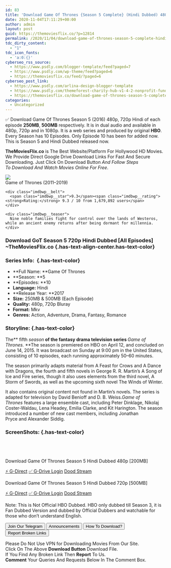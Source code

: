 ```yaml
---
id: 83
title: 'Download Game Of Thrones {Season 5 Complete} (Hindi Dubbed) 480p [200MB] || 720p [550MB]'
date: 2020-11-04T17:11:29+00:00
author: admin
layout: post
guid: https://themoviesflix.co/?p=12814
permalink: /2020/11/04/download-game-of-thrones-season-5-complete-hindi-dubbed-480p-200mb-720p-550mb/
tdc_dirty_content:
  - "1"
tdc_icon_fonts:
  - 'a:0:{}'
cyberseo_rss_source:
  - https://www.psdly.com/blogger-template/feed?paged=7
  - https://www.psdly.com/wp-theme/feed?paged=6
  - https://themoviesflix.co/feed/?paged=6
cyberseo_post_link:
  - https://www.psdly.com/arlina-design-blogger-template
  - https://www.psdly.com/themeforest-charity-hub-v1-4-2-nonprofit-fundraising-wordpress-7481543
  - https://themoviesflix.co/download-game-of-thrones-season-5-complete-hindi-dubbed-480p-720p/
categories:
  - Uncategorized
---
```

✅ Download Game Of Thrones Season 5 (2016) 480p, 720p Hindi of each episode&nbsp;**250MB**,&nbsp;**500MB**&nbsp;respectively. It is in&nbsp;dual audio&nbsp;and available in 480p,&nbsp;720p&nbsp;and in 1080p. It is a web series and produced by original&nbsp;**HBO**. Every Season has 10 Episodes. Only Episode 10 has been for added now. This is Season 5 and Hindi Dubbed released now.

**TheMoviesFlix.co**&nbsp;is The Best Website/Platform For Hollywood HD Movies. We Provide Direct Google Drive Download Links For Fast And Secure Downloading. Just Click On Download Button&nbsp;_And Follow Steps To&nbsp;Download And Watch Movies Online For Free_.

<div class="imdbwp imdbwp--movie dark">
  <div class="imdbwp__thumb">
    <a class="imdbwp__link" target="_blank" title="Game of Thrones" href="https://www.imdb.com/title/tt0944947/" rel="nofollow noopener noreferrer"><img class="imdbwp__img" src="https://m.media-amazon.com/images/M/MV5BYTRiNDQwYzAtMzVlZS00NTI5LWJjYjUtMzkwNTUzMWMxZTllXkEyXkFqcGdeQXVyNDIzMzcwNjc@._V1_SX300.jpg" /></a>
  </div>
  
  <div class="imdbwp__content">
    <div class="imdbwp__header">
      <span class="imdbwp__title">Game of Thrones</span> (2011–2019)
    </div>
    
    <div class="imdbwp__belt">
      <span class="imdbwp__star">9.3</span><span class="imdbwp__rating"><strong>Rating:</strong> 9.3 / 10 from 1,679,892 users</span>
    </div>
    
    <div class="imdbwp__teaser">
      Nine noble families fight for control over the lands of Westeros, while an ancient enemy returns after being dormant for millennia.
    </div>
  </div>
</div>

### Download GoT Season 5 720p Hindi Dubbed [All Episodes] ~TheMoviesFlix.co {.has-text-align-center.has-text-color}

### Series Info:&nbsp; {.has-text-color}

  * **Full Name:&nbsp;**Game Of Thrones
  * **Season:&nbsp;**5
  * **Episodes:&nbsp;**10
  * **Language:**&nbsp;Hindi
  * **Release Year:&nbsp;**2017
  * **Size:**&nbsp;250MB & 500MB (Each Episode)
  * **Quality:**&nbsp;480p, 720p Bluray
  * **Format:**&nbsp;Mkv
  * **Genres:**&nbsp;Action, Adventure, Drama, Fantasy, Romance

### Storyline: {.has-text-color}

The**&nbsp;fifth&nbsp;_season_**&nbsp;of the fantasy drama television series&nbsp;**_Game of Thrones.&nbsp;_**The season is premiered on HBO on April 12, and concluded on June 14, 2015. It was broadcast on Sunday at 9:00 pm in the United States, consisting of 10 episodes, each running approximately 50–60 minutes.

The season primarily adapts material from A Feast for Crows and A Dance with Dragons, the fourth and fifth novels in George R. R. Martin’s A Song of Ice and Fire series, though it also uses elements from the third novel, A Storm of Swords, as well as the upcoming sixth novel The Winds of Winter.

It also contains original content not found in Martin’s novels. The series is adapted for television by David Benioff and D. B. Weiss._Game of Thrones_&nbsp;features a large&nbsp;ensemble cast, including&nbsp;Peter Dinklage,&nbsp;Nikolaj Coster-Waldau,&nbsp;Lena Headey,&nbsp;Emilia Clarke, and&nbsp;Kit Harington. The season introduced a number of new cast members, including&nbsp;Jonathan Pryce&nbsp;and&nbsp;Alexander Siddig.

### ScreenShots: {.has-text-color}

<div class="wp-block-image">
  <figure class="aligncenter"><img src="https://i.imgur.com/y01sO3o.jpg" alt /></figure>
</div>

<div class="wp-block-image">
  <figure class="aligncenter"><img src="https://i.imgur.com/KxnLQGf.jpg" alt /></figure>
</div>

<div class="wp-block-image">
  <figure class="aligncenter"><img src="https://i.imgur.com/oU5Alif.jpg" alt /></figure>
</div>

<div class="wp-block-image">
  <figure class="aligncenter"><img src="https://i.imgur.com/JFaWnkP.jpg" alt /></figure>
</div>

<p class="has-text-align-center has-text-color has-medium-font-size">
  Download Game Of Thrones Season 5 Hindi Dubbed 480p [200MB]
</p>

<p class="has-text-align-center">
  <a class="maxbutton-13 maxbutton maxbutton-g-direct-1" target="_blank" title="tooltip" rel="nofollow noopener noreferrer" href="https://coinquint.com/a19300/"><span class="mb-text">⚡️ G-Direct</span></a> <a class="maxbutton-14 maxbutton maxbutton-g-drive" target="_blank" title="tooltip" rel="nofollow noopener noreferrer" href="https://coinquint.com/a19262/"><span class="mb-text">✅ G-Drive Login</span></a> <a class="maxbutton-15 maxbutton maxbutton-dood-stream" target="_blank" title="tooltip" rel="nofollow noopener noreferrer" href="https://coinquint.com/a19264/"><span class="mb-text">Dood Stream</span></a>
</p>

<p class="has-text-align-center has-text-color has-medium-font-size">
  Download Game Of Thrones Season 5 Hindi Dubbed 720p [500MB]
</p>

<p class="has-text-align-center">
  <a class="maxbutton-13 maxbutton maxbutton-g-direct-1" target="_blank" title="tooltip" rel="nofollow noopener noreferrer" href="https://coinquint.com/a3452/"><span class="mb-text">⚡️ G-Direct</span></a> <a class="maxbutton-14 maxbutton maxbutton-g-drive" target="_blank" title="tooltip" rel="nofollow noopener noreferrer" href="https://coinquint.com/a19230/"><span class="mb-text">✅ G-Drive Login</span></a> <a class="maxbutton-15 maxbutton maxbutton-dood-stream" target="_blank" title="tooltip" rel="nofollow noopener noreferrer" href="https://coinquint.com/a19232/"><span class="mb-text">Dood Stream</span></a>
</p>

<p class="has-vivid-red-color has-text-color">
  Note: This is Not Official HBO Dubbed. HBO only dubbed till Season 3, it is Fan Dubbed Version and dubbed by Official Dubbers and watchable for those who don’t understand English.
</p>

<a href="https://t.me/themoviesflixcom" target="_blank" data-wpel-link="external" rel="nofollow external noopener noreferrer"><button class="button button5">Join Our Telegram</button></a> <a href="https://themoviesflix.co/download-game-of-thrones-season-5-complete-hindi-dubbed-480p-720p/#" target="_blank" data-wpel-link="external" rel="nofollow external noopener noreferrer"><button class="button button5">Announcements</button></a> <a href="https://themoviesflix.com/how-to-download/" target="_blank" data-wpel-link="external" rel="nofollow external noopener noreferrer"><button class="button button5">How To Download?</button></a> <a href="https://themoviesflix.co/download-game-of-thrones-season-5-complete-hindi-dubbed-480p-720p/#" target="_blank" data-wpel-link="external" rel="nofollow external noopener noreferrer"><button class="button button5">Report Broken Links</button></a> 

<div class="alert alert-danger">
  Please Do Not Use VPN for Downloading Movies From Our Site.
</div>

<div class="alert alert-success">
  Click On The Above <strong>Download Button</strong> Download File.
</div>

<div class="alert alert-warning">
  If You Find Any Broken Link Then <strong>Report</strong> To Us.
</div>

<div class="alert alert-info">
  <strong>Comment</strong> Your Queries And Requests Below In The Comment Box.
</div>